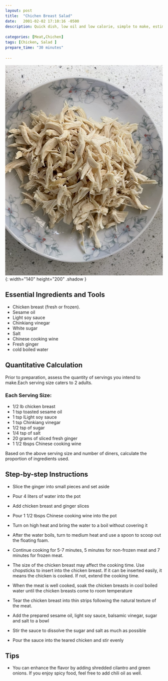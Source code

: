 ```yaml
---
layout: post
title:  "Chichen Breast Salad"
date:   2001-02-02 17:10:16 -0500
description: Quick dish, low oil and low calorie, simple to make, estimated preparation time 30 minutes.

categories: [Meat,Chichen]
tags: [Chicken, Salad ]
prepare_time: "30 minutes" 

---
```



![Chichen Breast Salad Dish](assets/img/recipes/凉拌鸡丝.jpg){: width="140" height="200"  .shadow }
## Essential Ingredients and Tools
- Chicken breast (fresh or frozen).
- Sesame oil 
- Light soy sauce
- Chinkiang vinegar
- White sugar
- Salt
- Chinese cooking wine
- Fresh ginger
- cold boiled water

## Quantitative Calculation

Prior to preparation, assess the quantity of servings you intend to make.Each serving size caters to 2 adults.

### Each Serving Size:
- 1/2 lb chicken breast
- 1 tsp toasted sesame oil 
- 1 tsp lLight soy sauce 
- 1 tsp Chinkiang vinegar
- 1/2 tsp of sugar
- 1/4 tsp of salt
- 20 grams of sliced fresh ginger
- 1 1/2 tbsps Chinese cooking wine

Based on the above serving size and number of diners, calculate the proportion of ingredients used.




## Step-by-step Instructions

- Slice the ginger into small pieces and set aside
- Pour 4 liters of water into the pot
- Add chicken breast and ginger slices
- Pour 1 1/2 tbsps Chinese cooking wine into the pot 
- Turn on high heat and bring the water to a boil without covering it
- After the water boils, turn to medium heat and use a spoon to scoop out the floating foam.
- Continue cooking for 5-7 minutes, 5 minutes for non-frozen meat and 7 minutes for frozen meat.
- The size of the chicken breast may affect the cooking time. Use chopsticks to insert into the chicken breast. If it can be inserted easily, it means the chicken is cooked. If not, extend the cooking time.

- When the meat is well cooked, soak the chicken breasts in cool boiled water until the chicken breasts come to room temperature
- Tear the chicken breast into thin strips following the natural texture of the meat.


- Add the prepared sesame oil, light soy sauce, balsamic vinegar, sugar and salt to a bowl
- Stir the sauce to dissolve the sugar and salt as much as possible
- Pour the sauce into the teared chicken and stir evenly


## Tips

- You can enhance the flavor by adding shredded cilantro and green onions. If you enjoy spicy food, feel free to add chili oil as well.

